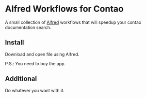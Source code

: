 # Alfred Workflows for Contao

A small collection of [Alfred](https://www.alfredapp.com/) workflows that will speedup your contao documentation search.

## Install

Download and open file using Alfred.

P.S.: You need to buy the app.

## Additional

Do whatever you want with it.
